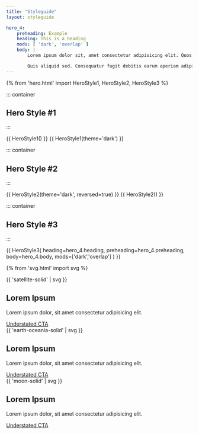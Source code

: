 ```yaml
---
title: "Styleguide"
layout: styleguide

hero_4:
    preheading: Example
    heading: This is a heading
    mods: [ 'dark', 'overlap' ] 
    body: |-
        Lorem ipsum dolor sit, amet consectetur adipisicing elit. Quos tenetur quae, quas praesentium, minus recusandae ex commodi aliquam nisi maxime tempora.

        Quis aliquid sed. Consequatur fugit debitis earum aperiam adipisci.
---
```


{% from 'hero.html' import HeroStyle1, HeroStyle2, HeroStyle3 %}

<section
    class=""
    id="">

::: container
## Hero Style #1
:::

{{ HeroStyle1() }}
{{ HeroStyle1(theme='dark') }}
</section>

<!-- Section 2 -->
<section class='hero-section-1'>

::: container
## Hero Style #2
:::

{{ HeroStyle2(theme='dark', reversed=true) }}
{{ HeroStyle2() }}
</section>

<section class="hero-section-2">

::: container
## Hero Style #3
:::

{{ HeroStyle3(
    heading=hero_4.heading, 
    preheading=hero_4.preheading,
    body=hero_4.body,
    mods=['dark','overlap']
) }}

{% from 'svg.html' import svg %}

<div class="container">
    <div class="grid md:grid-cols-3 gap-4">
        <div class="card bg-blue-700 text-white text-center">
            <div class="text-blue-400 w-20 my-5 mx-auto">{{ 'satellite-solid' | svg }}</div>
            <h2>Lorem Ipsum</h2>
            <p>Lorem ipsum dolor, sit amet consectetur adipisicing elit.</p>
            <a class="cta-understated inline-block mb-4" href="#">Understated CTA</a>
        </div>
        <div class="card bg-blue-700 text-white text-center">
            <div class="text-blue-400 w-20 my-5 mx-auto">{{ 'earth-oceania-solid' | svg }}</div>
            <h2>Lorem Ipsum</h2>
            <p>Lorem ipsum dolor, sit amet consectetur adipisicing elit.</p>
            <a class="cta-understated inline-block mb-4" href="#">Understated CTA</a>
        </div>
        <div class="card bg-blue-700 text-white text-center">
            <div class="text-blue-400 w-20 my-5 mx-auto">{{ 'moon-solid' | svg }}</div>
            <h2>Lorem Ipsum</h2>
            <p>Lorem ipsum dolor, sit amet consectetur adipisicing elit.</p>
            <a class="cta-understated inline-block mb-4" href="#">Understated CTA</a>
        </div>
    </div>
</div>

</section>